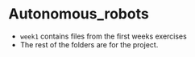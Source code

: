 # Autonomous_robots
- `week1` contains files from the first weeks exercises
- The rest of the folders are for the project.
